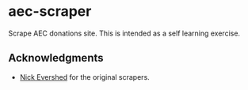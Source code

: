 # aec-scraper
Scrape AEC donations site. This is intended as a self learning exercise.


## Acknowledgments
* [Nick Evershed](https://github.com/nickjevershed) for the original scrapers.
